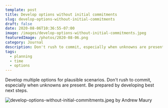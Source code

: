```yaml
---
template: post
title: Develop options without initial commitments
slug: develop-options-without-initial-commitments
draft: false
date: 2020-08-06T10:36:55-07:00
image: /images/develop-options-without-initial-commitments.jpeg
featuredImage: /photos/2020-08-06.png
category: Journal
description: Don't rush to commit, especially when unknowns are present. Be prepared by developing best next steps. 
tags:
  - planning
  - time
  - options
---
```

Develop multiple options for plausible scenarios. Don't rush to commit, especially when unknowns are present. Be prepared by developing best next steps.

![develop-options-without-initial-commitments.jpeg by Andrew Maury](/images/develop-options-without-initial-commitments.jpeg)
